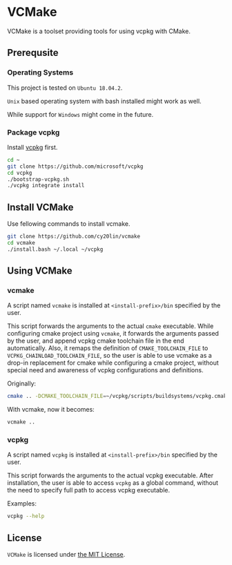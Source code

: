 # VCMake

VCMake is a toolset providing tools for using vcpkg with CMake.

## Prerequsite

### Operating Systems 

This project is tested on `Ubuntu 18.04.2`.

`Unix` based operating system with bash installed might work as well.

While support for `Windows` might come in the future.

### Package vcpkg

Install [vcpkg](https://github.com/microsoft/vcpkg) first.

```bash
cd ~
git clone https://github.com/microsoft/vcpkg
cd vcpkg
./bootstrap-vcpkg.sh
./vcpkg integrate install
```

## Install VCMake

Use fellowing commands to install vcmake.

```bash
git clone https://github.com/cy20lin/vcmake
cd vcmake
./install.bash ~/.local ~/vcpkg
```

## Using VCMake

### vcmake

A script named `vcmake` is installed at `<install-prefix>/bin` specified by the user.

This script forwards the arguments to the actual `cmake` executable. 
While configuring cmake project using `vcmake`, it forwards
the arguments passed by the user, and append vcpkg cmake toolchain file in the end automatically. 
Also, it remaps the definition of `CMAKE_TOOLCHAIN_FILE` to 
`VCPKG_CHAINLOAD_TOOLCHAIN_FILE`, so the user is able to use
vcmake as a drop-in replacement for cmake while configuring a cmake project, 
without special need and awareness of vcpkg configurations and definitions.

Originally:

```bash
cmake .. -DCMAKE_TOOLCHAIN_FILE=~/vcpkg/scripts/buildsystems/vcpkg.cmake
```

With vcmake, now it becomes:

```bash
vcmake .. 
```

### vcpkg

A script named `vcpkg` is installed at `<install-prefix>/bin` specified by the user.

This script forwards the arguments to the actual
vcpkg executable. After installation, the user is able to 
access `vcpkg` as a global command, without the need to specify full path to access vcpkg executable.

Examples:

```bash
vcpkg --help
```

## License

`VCMake` is licensed under [the MIT License](https://opensource.org/licenses/MIT).